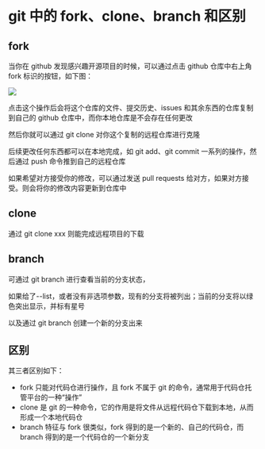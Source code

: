 # git 中的 fork、clone、branch 和区别 [](#git中的forkclonebranch和区别)

## fork [](#fork)

当你在 github 发现感兴趣开源项目的时候，可以通过点击 github 仓库中右上角 fork 标识的按钮，如下图：

<img src="/git/fork.png" />

点击这个操作后会将这个仓库的文件、提交历史、issues 和其余东西的仓库复制到自己的 github 仓库中，而你本地仓库是不会存在任何更改

然后你就可以通过 git clone 对你这个复制的远程仓库进行克隆

后续更改任何东西都可以在本地完成，如 git add、git commit 一系列的操作，然后通过 push 命令推到自己的远程仓库

如果希望对方接受你的修改，可以通过发送 pull requests 给对方，如果对方接受。则会将你的修改内容更新到仓库中

## clone [](#clone)

通过 git clone xxx 则能完成远程项目的下载

## branch [](#branch)

可通过 git branch 进行查看当前的分支状态，

如果给了--list，或者没有非选项参数，现有的分支将被列出；当前的分支将以绿色突出显示，并标有星号

以及通过 git branch 创建一个新的分支出来

## 区别 [](#区别)

其三者区别如下：

- fork 只能对代码仓进行操作，且 fork 不属于 git 的命令，通常用于代码仓托管平台的一种“操作”
- clone 是 git 的一种命令，它的作用是将文件从远程代码仓下载到本地，从而形成一个本地代码仓
- branch 特征与 fork 很类似，fork 得到的是一个新的、自己的代码仓，而 branch 得到的是一个代码仓的一个新分支
